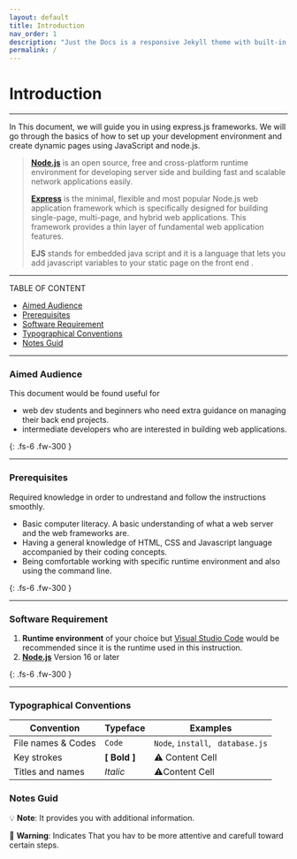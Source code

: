 ```yaml
---
layout: default
title: Introduction
nav_order: 1
description: "Just the Docs is a responsive Jekyll theme with built-in search that is easily customizable and hosted on GitHub Pages."
permalink: /
---
```

# Introduction
- - - -


In This document, we will guide you in using express.js frameworks. We will go through the basics of how to set up your development environment and create dynamic pages using JavaScript and node.js.

> [**Node.js**](https://nodejs.org/en/) is an open source, free and cross-platform runtime environment for developing server side and building  fast and scalable network applications easily.
> 
> [**Express**](https://expressjs.com/) is the minimal, flexible and most popular Node.js web application framework  which is specifically designed for building single-page, multi-page, and hybrid web applications. This framework provides a thin layer of fundamental web application features.
> 
> **EJS** stands for embedded java script and it is a language that lets you add javascript variables to your static page on the front end . 


- - - -
TABLE OF CONTENT 

* [Aimed Audience ](#aimed-audience)
* [Prerequisites](#prerequisites)
* [Software Requirement](#software-requirement)
* [Typographical Conventions](#typographical-conventions)
* [Notes Guid](#notes-guid)


- - - - 

### Aimed Audience 

This document would be found useful for
* web dev students and beginners who need extra guidance on managing their back end projects. 
* intermediate developers who are interested in building web applications.


{: .fs-6 .fw-300 }

- - - -


### Prerequisites
Required knowledge in order to undrestand and follow the instructions smoothly.
* Basic computer literacy. A basic understanding of what a web server and the web frameworks are. 
* Having a general knowledge of HTML, CSS and Javascript language accompanied by their coding concepts.
* Being comfortable working with specific runtime environment and also using the command line.

{: .fs-6 .fw-300 }


- - - -


### Software Requirement 

1. **Runtime environment** of your choice but [Visual Studio Code](https://code.visualstudio.com/) would be recommended since it is the runtime used in this instruction.<br>
2. [**Node.js**](https://nodejs.org/en/) Version 16 or later


{: .fs-6 .fw-300 }

- - - -


### Typographical Conventions


Convention    | Typeface      | Examples 
------------- | ------------- | -------------
File names & Codes | `Code`  | `Node`, `install`, ` database.js`
Key strokes   | **\[ Bold ]** | :warning: Content Cell
Titles and names | _Italic_ |  :warning:Content Cell



### Notes Guid

:bulb: **Note**: It provides you with additional information.

:rotating_light: **Warning**: Indicates That you hav to be more attentive and carefull toward certain steps. 


